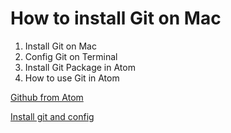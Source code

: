 # How to install Git on Mac

1. Install Git on Mac
2. Config Git on Terminal
3. Install Git Package in Atom
4. How to use Git in Atom

[Github from Atom](https://www.youtube.com/watch?v=HqrkEVWBifw)

[Install git and config](https://www.youtube.com/watch?v=E8TXME3bzNs)

